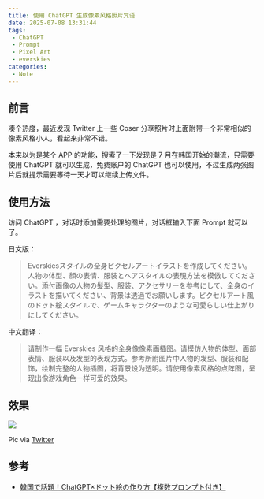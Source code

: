 ```yaml
---
title: 使用 ChatGPT 生成像素风格照片咒语
date: 2025-07-08 13:31:44
tags:
 - ChatGPT
 - Prompt
 - Pixel Art
 - everskies
categories:
 - Note
---
```


## 前言
凑个热度，最近发现 Twitter 上一些 Coser 分享照片时上面附带一个非常相似的像素风格小人，看起来非常不错。  

本来以为是某个 APP 的功能，搜索了一下发现是 7 月在韩国开始的潮流，只需要使用 ChatGPT 就可以生成，免费账户的 ChatGPT 也可以使用，不过生成两张图片后就提示需要等待一天才可以继续上传文件。

## 使用方法
访问 ChatGPT ，对话时添加需要处理的图片，对话框输入下面 Prompt 就可以了。

日文版：

> Everskiesスタイルの全身ピクセルアートイラストを作成してください。人物の体型、顔の表情、服装とヘアスタイルの表現方法を模倣してください。添付画像の人物の髪型、服装、アクセサリーを参考にして、全身のイラストを描いてください、背景は透過でお願いします。ピクセルアート風のドット絵スタイルで、ゲームキャラクターのような可愛らしい仕上がりにしてください。

中文翻译：

> 请制作一幅 Everskies 风格的全身像像素画插图。请模仿人物的体型、面部表情、服装以及发型的表现方式。参考所附图片中人物的发型、服装和配饰，绘制完整的人物插图，将背景设为透明。请使用像素风格的点阵图，呈现出像游戏角色一样可爱的效果。

## 效果
<!--more-->
![](https://m.nep.me/blog/post/chatgpt-pixel-art.png)

Pic via [Twitter](https://x.com/UKYEJFT/status/1942479986486858138)

## 参考
- [韓国で話題！ChatGPT×ドット絵の作り方【複数プロンプト付き】](https://www.mfro.net/aiebisu/1352/)

